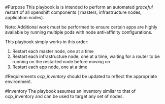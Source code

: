 #Purpose
This playbook is is intended to perform an automated *graceful* restart
of all openshift components ( masters, infrastructure nodes, application nodes).

Note: Additional work must be performed to ensure certain apps are highly
available by running multiple pods with node anti-affinity configurations.

This playbook simply works in this order:
1. Restart each master node, one at a time
2. Restart each infrastructure node, one at a time, waiting for a router
to be running on the restarted node before moving on
3. Restart each app node, one at a time

#Requirements
*ocp_inventory* should be updated to reflect the appropriate environment. 

#Inventory
The playbook assumes an inventory similar to that of ocp_inventory and can
be used to target any set of nodes.
